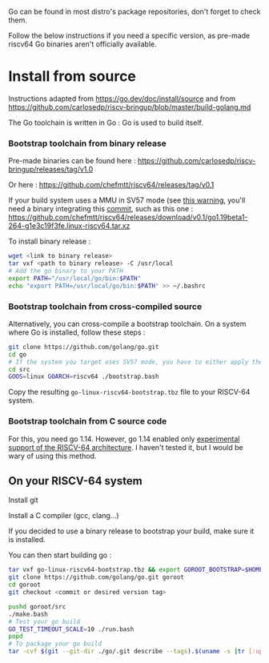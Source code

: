 Go can be found in most distro's package repositories, don't forget to check them.

Follow the below instructions if you need a specific version, as pre-made riscv64 Go binaries aren't officially available.

# Install from source

Instructions adapted from https://go.dev/doc/install/source and from https://github.com/carlosedp/riscv-bringup/blob/master/build-golang.md

The Go toolchain is written in Go : Go is used to build itself. 

### Bootstrap toolchain from binary release

Pre-made binaries can be found here : https://github.com/carlosedp/riscv-bringup/releases/tag/v1.0

Or here : https://github.com/chefmtt/riscv64/releases/tag/v0.1

If your build system uses a MMU in SV57 mode (see [this warning](https://github.com/chefmtt/riscv64#warning-if-you-want-to-use-another-image), you'll need a binary integrating this [commit](https://github.com/golang/go/commit/1e3c19f3fe), such as this one : https://github.com/chefmtt/riscv64/releases/download/v0.1/go1.19beta1-264-g1e3c19f3fe.linux-riscv64.tar.xz

To install binary release :

```bash
wget <link to binary release>
tar vxf <path to binary release> -C /usr/local
# Add the go binary to your PATH
export PATH="/usr/local/go/bin:$PATH"
echo "export PATH=/usr/local/go/bin:$PATH" >> ~/.bashrc
```

### Bootstrap toolchain from cross-compiled source

Alternatively, you can cross-compile a bootstrap toolchain. On a system where Go is installed, follow these steps : 

```bash
git clone https://github.com/golang/go.git
cd go
# If the system you target uses SV57 mode, you have to either apply the patch manually or checkout to a commit where the fix has been integrated (https://github.com/golang/go/commit/1e3c19f3fe)
cd src
GOOS=linux GOARCH=riscv64 ./bootstrap.bash
```

Copy the resulting `go-linux-riscv64-bootstrap.tbz` file to your RISCV-64 system.

### Bootstrap toolchain from C source code

For this, you need go 1.14. However, go 1.14 enabled only [experimental support of the RISCV-64 architecture](https://tip.golang.org/doc/go1.14#riscv). I haven't tested it, but I would be wary  of using this method.

## On your RISCV-64 system

Install git

Install a C compiler (gcc, clang...)

If you decided to use a binary release to bootstrap your build, make sure it is installed.

You can then start building go :

```bash
tar vxf go-linux-riscv64-bootstrap.tbz && export GOROOT_BOOTSTRAP=$HOME/go-linux-riscv64-bootstrap # If you cross-compiled a bootstrap toolchain
git clone https://github.com/golang/go.git goroot
cd goroot
git checkout <commit or desired version tag>

pushd goroot/src
./make.bash
# Test your go build
GO_TEST_TIMEOUT_SCALE=10 ./run.bash
popd
# To package your go build
tar -cvf $(git --git-dir ./go/.git describe --tags).$(uname -s |tr [:upper:] [:lower:])-$(uname -m).tar --exclude=pkg/obj --exclude=.git go
```

